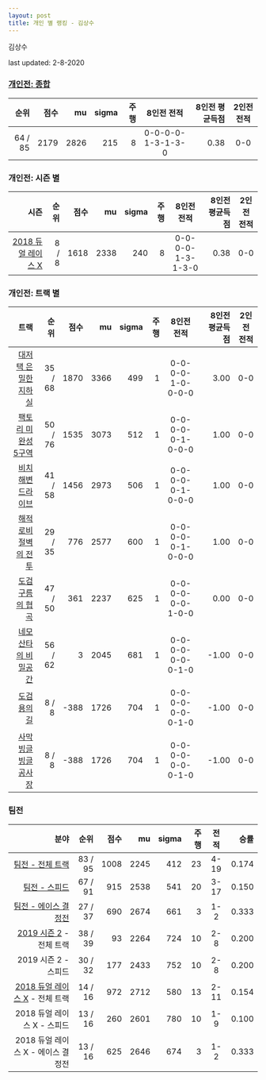 ```yaml
---
layout: post
title: 개인 별 랭킹 - 김상수
---
```


김상수

last updated: 2-8-2020

### [개인전: 종합](../singles-full)

| 순위 | 점수 | mu | sigma | 주행 | 8인전 전적 | 8인전 평균득점 | 2인전 전적 |
|---:|---:|---:|---:|---:|:---:|---:|:---:|
| 64 / 85 | 2179 | 2826 | 215 | 8 | 0-0-0-0-1-3-1-3-0 | 0.38 | 0-0 |

### 개인전: 시즌 별

| 시즌 | 순위 | 점수 | mu | sigma | 주행 | 8인전 전적 | 8인전 평균득점 | 2인전 전적 |
|---:|---:|---:|---:|---:|---:|:---:|---:|:---:|
| [2018 듀얼 레이스 X](../singles-s2018_2) | 8 / 8 | 1618 | 2338 | 240 | 8 |  0-0-0-0-1-3-1-3-0 | 0.38 | 0-0 |

### 개인전: 트랙 별

| 트랙 | 순위 | 점수 | mu | sigma | 주행 | 8인전 전적 | 8인전 평균득점 | 2인전 전적 |
|---:|---:|---:|---:|---:|---:|:---:|---:|:---:|
| [대저택 은밀한 지하실](../jeotaek) | 35 / 68 | 1870 | 3366 | 499 | 1 | 0-0-0-0-1-0-0-0-0 | 3.00 | 0-0 |
| [팩토리 미완성 5구역](../district5) | 50 / 76 | 1535 | 3073 | 512 | 1 | 0-0-0-0-0-1-0-0-0 | 1.00 | 0-0 |
| [비치 해변 드라이브](../haebyun) | 41 / 58 | 1456 | 2973 | 506 | 1 | 0-0-0-0-0-1-0-0-0 | 1.00 | 0-0 |
| [해적 로비 절벽의 전투](../lobby) | 29 / 35 | 776 | 2577 | 600 | 1 | 0-0-0-0-0-1-0-0-0 | 1.00 | 0-0 |
| [도검 구름의 협곡](../hyupgog) | 47 / 50 | 361 | 2237 | 625 | 1 | 0-0-0-0-0-0-1-0-0 | 0.00 | 0-0 |
| [네모 산타의 비밀공간](../santa) | 56 / 62 | 3 | 2045 | 681 | 1 | 0-0-0-0-0-0-0-1-0 | -1.00 | 0-0 |
| [도검 용의 길](../daagon) | 8 / 8 | -388 | 1726 | 704 | 1 | 0-0-0-0-0-0-0-1-0 | -1.00 | 0-0 |
| [사막 빙글빙글 공사장](../sabing) | 8 / 8 | -388 | 1726 | 704 | 1 | 0-0-0-0-0-0-0-1-0 | -1.00 | 0-0 |

### 팀전

| 분야 | 순위 | 점수 | mu | sigma | 주행 | 전적 | 승률 |
|---:|---:|---:|---:|---:|---:|:---:|---:|
| [팀전 - 전체 트랙](../team-full) | 83 / 95 | 1008 | 2245 | 412 | 23 | 4-19 | 0.174 |
| [팀전 - 스피드](../team-speed) | 67 / 91 | 915 | 2538 | 541 | 20 | 3-17 | 0.150 |
| [팀전 - 에이스 결정전](../team-ace) | 27 / 37 | 690 | 2674 | 661 | 3 | 1-2 | 0.333 |
| [2019 시즌 2](../teams-t2019_2) - 전체 트랙 | 38 / 39 | 93 | 2264 | 724 | 10 | 2-8 | 0.200 |
| 2019 시즌 2 - 스피드 | 30 / 32 | 177 | 2433 | 752 | 10 | 2-8 | 0.200 |
| [2018 듀얼 레이스 X](../teams-t2018_2) - 전체 트랙 | 14 / 16 | 972 | 2712 | 580 | 13 | 2-11 | 0.154 |
| 2018 듀얼 레이스 X - 스피드 | 13 / 16 | 260 | 2601 | 780 | 10 | 1-9 | 0.100 |
| 2018 듀얼 레이스 X - 에이스 결정전 | 13 / 16 | 625 | 2646 | 674 | 3 | 1-2 | 0.333 |
